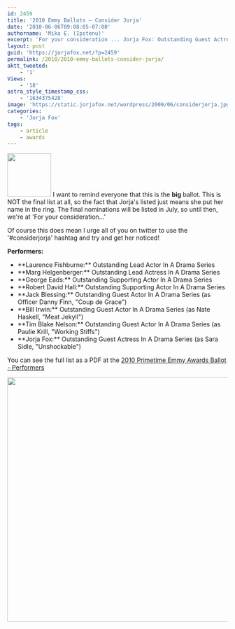 ```yaml
---
id: 2459
title: '2010 Emmy Ballots — Consider Jorja'
date: '2010-06-06T09:08:05-07:00'
authorname: 'Mika E. (Ipstenu)'
excerpt: 'For your consideration ... Jorja Fox: Outstanding Guest Actress In A Drama Series (as Sara Sidle, “Unshockable”)'
layout: post
guid: 'https://jorjafox.net/?p=2459'
permalink: /2010/2010-emmy-ballots-consider-jorja/
aktt_tweeted:
    - '1'
Views:
    - '18'
astra_style_timestamp_css:
    - '1634375428'
image: 'https://static.jorjafox.net/wordpress/2009/06/considerjorja.jpg'
categories:
    - 'Jorja Fox'
tags:
    - article
    - awards
---
```


<a href="//static.jorjafox.net/wordpress/2009/06/considerjorja.jpg"><img src="//static.jorjafox.net/wordpress/2009/06/considerjorja-100x100.jpg" alt="" title="considerjorja" width="100" height="100" class="alignleft size-thumbnail wp-image-1899" /></a> I want to remind everyone that this is the **big** ballot.  This is NOT the final list at all, so the fact that Jorja's listed just means she put her name in the ring.  The final nominations will be listed in July, so until then, we're at 'For your consideration...'

Of course this does mean I urge all of you on twitter to use the '#considerjorja' hashtag and try and get her noticed!

**Performers:**
<ul>
<li>**Laurence Fishburne:** Outstanding Lead Actor In A Drama Series</li>
<li>**Marg Helgenberger:** Outstanding Lead Actress In A Drama Series</li>
<li>**George Eads:** Outstanding Supporting Actor In A Drama Series</li>
<li>**Robert David Hall:** Outstanding Supporting Actor In A Drama Series</li>
<li>**Jack Blessing:** Outstanding Guest Actor In A Drama Series (as Officer Danny Finn, "Coup de Grace")</li>
<li>**Bill Irwin:** Outstanding Guest Actor In A Drama Series (as Nate Haskell, "Meat Jekyll")</li>
<li>**Tim Blake Nelson:** Outstanding Guest Actor In A Drama Series (as Paulie Krill, "Working Stiffs")</li>
<li>**Jorja Fox:** Outstanding Guest Actress In A Drama Series (as Sara Sidle, "Unshockable")</li>
</ul>

You can see the full list as a PDF at the <a href="http://www.emmys.tv/sites/emmys.tv/files/performers.pdf">2010 Primetime Emmy Awards Ballot - Performers</a>

<a href="//static.jorjafox.net/wordpress/2010/06/2010-ballot.png"><img src="//static.jorjafox.net/wordpress/2010/06/2010-ballot.png" alt="" title="2010-ballot" width="560" class="aligncenter size-full wp-image-2460" /></a>
